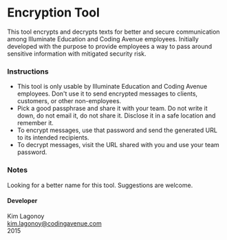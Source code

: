 # Encryption Tool
This tool encrypts and decrypts texts for better and secure communication among Illuminate Education and Coding Avenue employees. Initially developed with the purpose to provide employees a way to pass around sensitive information with mitigated security risk.

### Instructions
* This tool is only usable by Illuminate Education and Coding Avenue employees. Don't use it to send encrypted messages to clients, customers, or other non-employees.
* Pick a good passphrase and share it with your team. Do not write it down, do not email it, do not share it. Disclose it in a safe location and remember it.
* To encrypt messages, use that password and send the generated URL to its intended recipients.
* To decrypt messages, visit the URL shared with you and use your team password.

### Notes
Looking for a better name for this tool. Suggestions are welcome.

#### Developer
Kim Lagonoy<br />
kim.lagonoy@codingavenue.com<br />
2015
